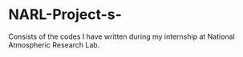 # NARL-Project-s-
Consists of the codes I have written during my internship at National Atmospheric Research Lab.
